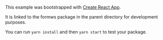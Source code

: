 This example was bootstrapped with [Create React App](https://github.com/facebook/create-react-app).

It is linked to the formws package in the parent directory for development purposes.

You can run `yarn install` and then `yarn start` to test your package.
